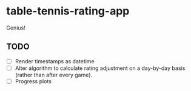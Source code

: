 # table-tennis-rating-app

Genius!


## TODO

- [ ] Render timestamps as datetime
- [ ] Alter algorithm to calculate rating adjustment on a day-by-day basis (rather than after every game).
- [ ] Progress plots
